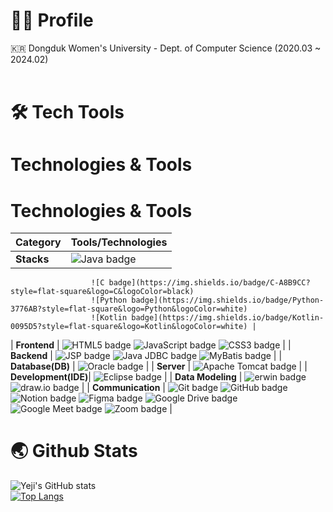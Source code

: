 # 👩‍💼 Profile
🇰🇷 Dongduk Women's University - Dept. of Computer Science (2020.03 ~ 2024.02)<br/>
<br/>

# 🛠️ Tech Tools

# Technologies & Tools

# Technologies & Tools

| **Category**       | **Tools/Technologies**                                                                                                                                                      |
|--------------------|-----------------------------------------------------------------------------------------------------------------------------------------------------------------------------|
| **Stacks**         | ![Java badge](https://img.shields.io/badge/Java-FFFFFF?style=flat-square&logo=OpenJDK&logoColor=black) 
                      ![C badge](https://img.shields.io/badge/C-A8B9CC?style=flat-square&logo=C&logoColor=black) 
                      ![Python badge](https://img.shields.io/badge/Python-3776AB?style=flat-square&logo=Python&logoColor=white) 
                      ![Kotlin badge](https://img.shields.io/badge/Kotlin-0095D5?style=flat-square&logo=Kotlin&logoColor=white) |
| **Frontend**       | ![HTML5 badge](https://img.shields.io/badge/HTML5-E34F26?style=flat-square&logo=HTML5&logoColor=white) 
                      ![JavaScript badge](https://img.shields.io/badge/JavaScript-F7DF1E?style=flat-square&logo=JavaScript&logoColor=black) 
                      ![CSS3 badge](https://img.shields.io/badge/CSS3-1572B6?style=flat-square&logo=CSS3&logoColor=white) |
| **Backend**        | ![JSP badge](https://img.shields.io/badge/JSP-007396?style=flat-square&logo=java&logoColor=white) 
                      ![Java JDBC badge](https://img.shields.io/badge/Java%20JDBC-007396?style=flat-square&logo=Java&logoColor=white) 
                      ![MyBatis badge](https://img.shields.io/badge/MyBatis-35A69E?style=flat-square&logo=MyBatis&logoColor=white) |
| **Database(DB)**   | ![Oracle badge](https://img.shields.io/badge/Oracle-F80000?style=flat-square&logo=Oracle&logoColor=white)                                                                 |
| **Server**         | ![Apache Tomcat badge](https://img.shields.io/badge/Apache%20Tomcat-F8DC75?style=flat-square&logo=Apache%20Tomcat&logoColor=black)                                        |
| **Development(IDE)**| ![Eclipse badge](https://img.shields.io/badge/Eclipse-2C2255?style=flat-square&logo=Eclipse&logoColor=white)                                                             |
| **Data Modeling**  | ![erwin badge](https://img.shields.io/badge/erwin-007DB8?style=flat-square&logoColor=white) 
                      ![draw.io badge](https://img.shields.io/badge/draw.io-FF9900?style=flat-square&logo=diagrams.net&logoColor=white) |
| **Communication**  | ![Git badge](https://img.shields.io/badge/Git-F05032?style=flat-square&logo=Git&logoColor=white) 
                      ![GitHub badge](https://img.shields.io/badge/GitHub-181717?style=flat-square&logo=GitHub&logoColor=white) 
                      ![Notion badge](https://img.shields.io/badge/Notion-000000?style=flat-square&logo=Notion&logoColor=white) 
                      ![Figma badge](https://img.shields.io/badge/Figma-F24E1E?style=flat-square&logo=Figma&logoColor=white) 
                      ![Google Drive badge](https://img.shields.io/badge/Google%20Drive-4285F4?style=flat-square&logo=Google%20Drive&logoColor=white) 
                      ![Google Meet badge](https://img.shields.io/badge/Google%20Meet-32A350?style=flat-square&logo=Google%20Meet&logoColor=white) 
                      ![Zoom badge](https://img.shields.io/badge/Zoom-2D8CFF?style=flat-square&logo=Zoom&logoColor=white) |



# 🌏 Github Stats
![Yeji's GitHub stats](https://github-readme-stats.vercel.app/api?username=Li5ht&show_icons=true&theme=omni)<br/>
[![Top Langs](https://github-readme-stats.vercel.app/api/top-langs/?username=Li5ht&layout=compact&langs_count=5&theme=dark&hide=c%23)](https://github.com/Li5ht/github-readme-stats)


